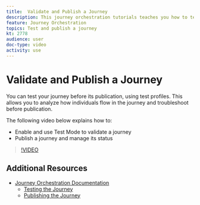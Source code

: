 ```yaml
---
title:  Validate and Publish a Journey
description: This journey orchestration tutorials teaches you how to test your journey before its publication, using test profiles. This allows you to analyze how individuals flow in the journey and troubleshoot before publication.
feature: Journey Orchestration
topics: Test and publish a journey
kt: 2778
audience: user
doc-type: video
activity: use
---
```


# Validate and Publish a Journey

You can test your journey before its publication, using test profiles. This allows you to analyze how individuals flow in the journey and troubleshoot before publication.

The following video below explains how to:

* Enable and use Test Mode to validate a journey
* Publish a journey and manage its status
  
>[!VIDEO](https://video.tv.adobe.com/v/30066?quality=12&enable10seconds=on&speedcontrol=on)

## Additional Resources

* [Journey Orchestration Documentation](https://docs.adobe.com/content/help/en/journeys/using/journey-orchestration-home.html)
  * [Testing the Journey](https://docs.adobe.com/content/help/en/journeys/using/building-journeys/journeytesting.html)
  * [Publishing the Journey](https://docs.adobe.com/content/help/en/journeys/using/building-journeys/journeypublication.html)
